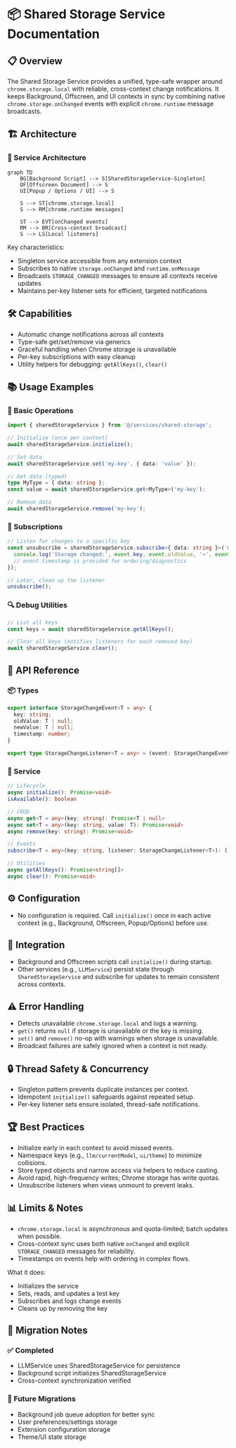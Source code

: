 # 📦 Shared Storage Service Documentation

## 📋 Overview

The Shared Storage Service provides a unified, type-safe wrapper around `chrome.storage.local` with reliable, cross-context change notifications. It keeps Background, Offscreen, and UI contexts in sync by combining native `chrome.storage.onChanged` events with explicit `chrome.runtime` message broadcasts.

## 🏗️ Architecture

### 🔧 Service Architecture

```mermaid
graph TD
    BG[Background Script] --> S[SharedStorageService-Singleton]
    OF[Offscreen Document] --> S
    UI[Popup / Options / UI] --> S

    S --> ST[chrome.storage.local]
    S --> RM[chrome.runtime messages]

    ST --> EVT[onChanged events]
    RM --> BR[Cross-context broadcast]
    S --> LS[Local listeners]
```

Key characteristics:
- Singleton service accessible from any extension context
- Subscribes to native `storage.onChanged` and `runtime.onMessage`
- Broadcasts `STORAGE_CHANGED` messages to ensure all contexts receive updates
- Maintains per-key listener sets for efficient, targeted notifications

## 🛠️ Capabilities

- Automatic change notifications across all contexts
- Type-safe get/set/remove via generics
- Graceful handling when Chrome storage is unavailable
- Per-key subscriptions with easy cleanup
- Utility helpers for debugging: `getAllKeys()`, `clear()`

## 📚 Usage Examples

### 🚀 Basic Operations
```typescript
import { sharedStorageService } from '@/services/shared-storage';

// Initialize (once per context)
await sharedStorageService.initialize();

// Set data
await sharedStorageService.set('my-key', { data: 'value' });

// Get data (typed)
type MyType = { data: string };
const value = await sharedStorageService.get<MyType>('my-key');

// Remove data
await sharedStorageService.remove('my-key');
```

### 🔔 Subscriptions
```typescript
// Listen for changes to a specific key
const unsubscribe = sharedStorageService.subscribe<{ data: string }>('my-key', (event) => {
  console.log('Storage changed:', event.key, event.oldValue, '→', event.newValue);
  // event.timestamp is provided for ordering/diagnostics
});

// Later, clean up the listener
unsubscribe();
```

### 🔍 Debug Utilities
```typescript
// List all keys
const keys = await sharedStorageService.getAllKeys();

// Clear all keys (notifies listeners for each removed key)
await sharedStorageService.clear();
```

## 📝 API Reference

### 📦 Types
```typescript
export interface StorageChangeEvent<T = any> {
  key: string;
  oldValue: T | null;
  newValue: T | null;
  timestamp: number;
}

export type StorageChangeListener<T = any> = (event: StorageChangeEvent<T>) => void;
```

### 🏢 Service
```typescript
// Lifecycle
async initialize(): Promise<void>
isAvailable(): boolean

// CRUD
async get<T = any>(key: string): Promise<T | null>
async set<T = any>(key: string, value: T): Promise<void>
async remove(key: string): Promise<void>

// Events
subscribe<T = any>(key: string, listener: StorageChangeListener<T>): () => void

// Utilities
async getAllKeys(): Promise<string[]>
async clear(): Promise<void>
```

## ⚙️ Configuration

- No configuration is required. Call `initialize()` once in each active context (e.g., Background, Offscreen, Popup/Options) before use.

## 🔗 Integration

- Background and Offscreen scripts call `initialize()` during startup.
- Other services (e.g., `LLMService`) persist state through `SharedStorageService` and subscribe for updates to remain consistent across contexts.

## ⚠️ Error Handling

- Detects unavailable `chrome.storage.local` and logs a warning.
- `get()` returns `null` if storage is unavailable or the key is missing.
- `set()` and `remove()` no-op with warnings when storage is unavailable.
- Broadcast failures are safely ignored when a context is not ready.

## 🔒 Thread Safety & Concurrency

- Singleton pattern prevents duplicate instances per context.
- Idempotent `initialize()` safeguards against repeated setup.
- Per-key listener sets ensure isolated, thread-safe notifications.

## 🏆 Best Practices

- Initialize early in each context to avoid missed events.
- Namespace keys (e.g., `llm/currentModel`, `ui/theme`) to minimize collisions.
- Store typed objects and narrow access via helpers to reduce casting.
- Avoid rapid, high-frequency writes; Chrome storage has write quotas.
- Unsubscribe listeners when views unmount to prevent leaks.

## 📊 Limits & Notes

- `chrome.storage.local` is asynchronous and quota-limited; batch updates when possible.
- Cross-context sync uses both native `onChanged` and explicit `STORAGE_CHANGED` messages for reliability.
- Timestamps on events help with ordering in complex flows.

What it does:
- Initializes the service
- Sets, reads, and updates a test key
- Subscribes and logs change events
- Cleans up by removing the key

## 🧭 Migration Notes

### ✅ Completed
- LLMService uses SharedStorageService for persistence
- Background script initializes SharedStorageService
- Cross-context synchronization verified

### 🔄 Future Migrations
- Background job queue adoption for better sync
- User preferences/settings storage
- Extension configuration storage
- Theme/UI state storage
